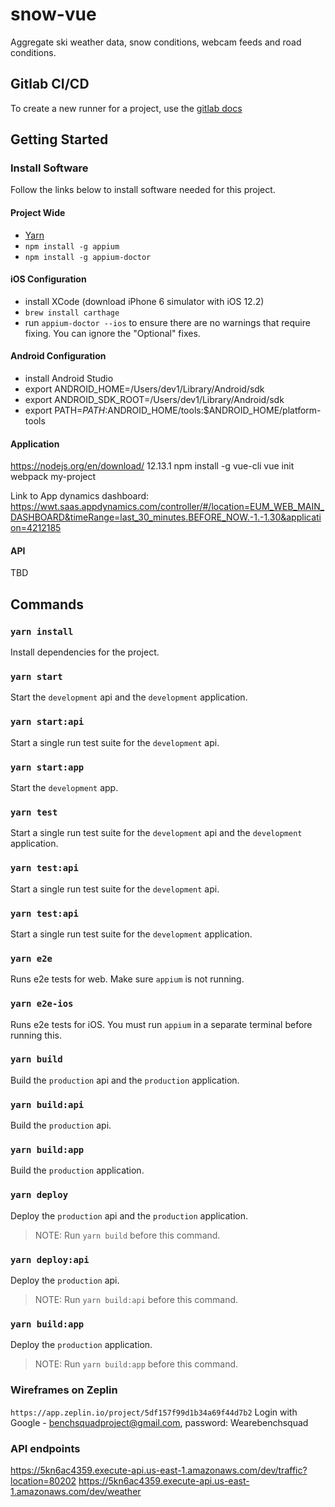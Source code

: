 # snow-vue

Aggregate ski weather data, snow conditions, webcam feeds and road conditions.

## Gitlab CI/CD

To create a new runner for a project, use the [gitlab docs](https://docs.gitlab.com/runner/register/index.html)

## Getting Started

### Install Software

Follow the links below to install software needed for this project.

#### Project Wide

- [Yarn](https://yarnpkg.com/en/docs/install)
- `npm install -g appium`
- `npm install -g appium-doctor`

#### iOS Configuration

- install XCode (download iPhone 6 simulator with iOS 12.2)
- `brew install carthage`
- run `appium-doctor --ios` to ensure there are no warnings that require fixing. You can ignore the "Optional" fixes.

#### Android Configuration

- install Android Studio
- export ANDROID_HOME=/Users/dev1/Library/Android/sdk
- export ANDROID_SDK_ROOT=/Users/dev1/Library/Android/sdk
- export PATH=$PATH:$ANDROID_HOME/tools:\$ANDROID_HOME/platform-tools

#### Application

https://nodejs.org/en/download/ 12.13.1
npm install -g vue-cli
vue init webpack my-project

Link to App dynamics dashboard:
https://wwt.saas.appdynamics.com/controller/#/location=EUM_WEB_MAIN_DASHBOARD&timeRange=last_30_minutes.BEFORE_NOW.-1.-1.30&application=4212185

#### API

TBD

## Commands

### `yarn install`

Install dependencies for the project.

### `yarn start`

Start the `development` api and the `development` application.

### `yarn start:api`

Start a single run test suite for the `development` api.

### `yarn start:app`

Start the `development` app.

### `yarn test`

Start a single run test suite for the `development` api and the `development` application.

### `yarn test:api`

Start a single run test suite for the `development` api.

### `yarn test:api`

Start a single run test suite for the `development` application.

### `yarn e2e`

Runs e2e tests for web. Make sure `appium` is not running.

### `yarn e2e-ios`

Runs e2e tests for iOS. You must run `appium` in a separate terminal before running this.

### `yarn build`

Build the `production` api and the `production` application.

### `yarn build:api`

Build the `production` api.

### `yarn build:app`

Build the `production` application.

### `yarn deploy`

Deploy the `production` api and the `production` application.

> NOTE: Run `yarn build` before this command.

### `yarn deploy:api`

Deploy the `production` api.

> NOTE: Run `yarn build:api` before this command.

### `yarn build:app`

Deploy the `production` application.

> NOTE: Run `yarn build:app` before this command.

### Wireframes on Zeplin

`https://app.zeplin.io/project/5df157f99d1b34a69f44d7b2`
Login with Google - benchsquadproject@gmail.com, password: Wearebenchsquad

### API endpoints

https://5kn6ac4359.execute-api.us-east-1.amazonaws.com/dev/traffic?location=80202
https://5kn6ac4359.execute-api.us-east-1.amazonaws.com/dev/weather
